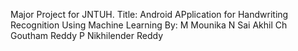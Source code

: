 Major Project for JNTUH.
Title: Android APplication for Handwriting Recognition Using Machine Learning
By:
M Mounika
N Sai Akhil
Ch Goutham Reddy
P Nikhilender Reddy